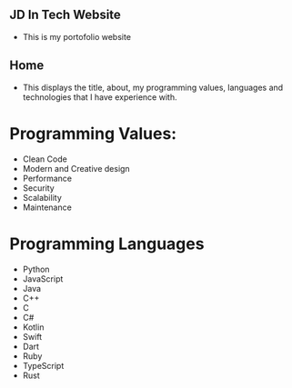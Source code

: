 ## JD In Tech Website

- This is my portofolio website

## Home

- This displays the title, about, my programming values, languages and technologies that I have experience with.

# Programming Values: 

* Clean Code 
* Modern and Creative design
* Performance
* Security
* Scalability
* Maintenance

# Programming Languages

* Python
* JavaScript
* Java
* C++
* C
* C#
* Kotlin
* Swift
* Dart
* Ruby
* TypeScript
* Rust


